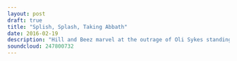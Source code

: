 ```yaml
---
layout: post
draft: true
title: "Splish, Splash, Taking Abbath"
date: 2016-02-19
description: "Hill and Beez marvel at the outrage of Oli Sykes standing on a table, there's a report of Parkway Drive's UK tour, reviews come in the shape of The King Blues, Creeper, Abbath and The King Is Blind, there's discussion on great albums with booty artwork and Album Club is Killswitch Engage's Alive Or Just Breathing. Vote President Frog!"
soundcloud: 247800732
---
```

